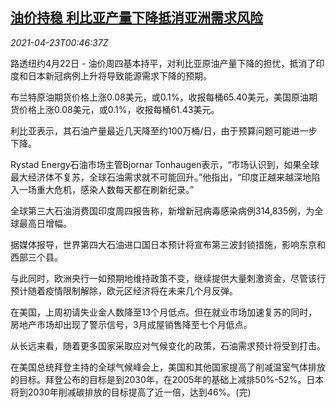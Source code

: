 <!--1619139662000-->
[油价持稳 利比亚产量下降抵消亚洲需求风险](https://cn.reuters.com/article/global-oil-0422-thur-idCNKBS2CA01R)
------

<div><i>2021-04-23T00:46:37Z</i></div><p>路透纽约4月22日 - 油价周四基本持平，对利比亚原油产量下降的担忧，抵消了印度和日本新冠病例上升将导致能源需求下降的预期。</p><p>布兰特原油期货价格上涨0.08美元，或0.1%，收报每桶65.40美元，美国原油期货价格上涨0.08美元，或0.1%，收报每桶61.43美元。</p><p>利比亚表示，其石油产量最近几天降至约100万桶/日，由于预算问题可能进一步下降。</p><p>Rystad Energy石油市场主管Bjornar Tonhaugen表示，“市场认识到，如果全球最大经济体不复苏，全球石油需求就不可能回升。”他指出，“印度正越来越深地陷入一场重大危机，感染人数每天都在刷新纪录。”</p><p>全球第三大石油消费国印度周四报告称，新增新冠病毒感染病例314,835例，为全球最高日增幅。</p><p>据媒体报导，世界第四大石油进口国日本预计将宣布第三波封锁措施，影响东京和西部三个县。</p><p>与此同时，欧洲央行一如预期地维持政策不变，继续提供大量刺激资金，尽管该行预计随着疫情限制解除，欧元区经济将在未来几个月反弹。</p><p>在美国，上周初请失业金人数降至13个月低点。但在就业市场加速复苏的同时，房地产市场却出现了警示信号，3月成屋销售降至七个月低点。</p><p>从长远来看，随着更多国家采取应对气候变化的政策，石油需求预计将受到打击。</p><p>在美国总统拜登主持的全球气候峰会上，美国和其他国家提高了削减温室气体排放的目标。拜登公布的目标是到2030年，在2005年的基础上减排50%-52%。日本将到2030年削减碳排放的目标提高了近一倍，达到46%。(完)</p>
